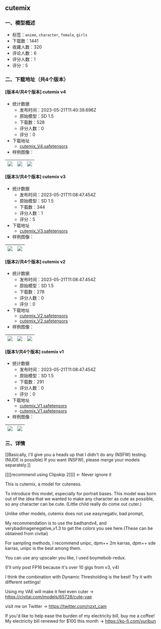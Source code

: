 ## cutemix
### 一、模型概述

- 标签：`anime`, `character`, `female`, `girls`
- 下载数：1441
- 收藏人数：320
- 评论人数：6
- 评分人数：1
- 评分：5

### 二、下载地址（共4个版本）

#### [版本4/共4个版本] cutemix v4

- 统计数据
  - 发布时间：2023-05-21T11:40:39.696Z
  - 原始模型：SD 1.5
  - 下载数：528
  - 评分人数：0
  - 评分：0
- 下载地址
  - [cutemix_V4.safetensors](https://civitai.com/api/download/models/76723)
- 样例图像：

| <img src="https://image.civitai.com/xG1nkqKTMzGDvpLrqFT7WA/c46d9863-a288-4789-93ad-e42b57fa7548/width=450/859855.jpeg" /> | <img src="https://image.civitai.com/xG1nkqKTMzGDvpLrqFT7WA/7dd187d3-79b5-44a4-898d-34b952579b8c/width=450/859839.jpeg" /> | <img src="https://image.civitai.com/xG1nkqKTMzGDvpLrqFT7WA/258ad85c-1268-458c-8b4f-244aa97ae1e7/width=450/859975.jpeg" /> |
| ---- | ---- | ---- |

#### [版本3/共4个版本] cutemix v3

- 统计数据
  - 发布时间：2023-05-21T11:08:47.454Z
  - 原始模型：SD 1.5
  - 下载数：344
  - 评分人数：1
  - 评分：5
- 下载地址
  - [cutemix_V3.safetensors](https://civitai.com/api/download/models/70359)
- 样例图像：

| <img src="https://image.civitai.com/xG1nkqKTMzGDvpLrqFT7WA/e2839d16-270b-48f2-8b6e-d4e024be951a/width=450/785957.jpeg" /> | <img src="https://image.civitai.com/xG1nkqKTMzGDvpLrqFT7WA/eaa340ca-b5a3-4696-9616-c9949dabfa85/width=450/785974.jpeg" /> |
| ---- | ---- |

#### [版本2/共4个版本] cutemix v2

- 统计数据
  - 发布时间：2023-05-21T11:08:47.454Z
  - 原始模型：SD 1.5
  - 下载数：278
  - 评分人数：0
  - 评分：0
- 下载地址
  - [cutemix_V2.safetensors](https://civitai.com/api/download/models/66398)
  - [cutemix_V2.safetensors](https://civitai.com/api/download/models/66398?type=Model&format=SafeTensor&size=full&fp=fp32)
- 样例图像：

| <img src="https://image.civitai.com/xG1nkqKTMzGDvpLrqFT7WA/d17e4785-ce67-425d-a188-172a9ff8642c/width=450/736673.jpeg" /> | <img src="https://image.civitai.com/xG1nkqKTMzGDvpLrqFT7WA/ee7cd452-a720-47f6-abfd-d1ccf94e7b64/width=450/736687.jpeg" /> | <img src="https://image.civitai.com/xG1nkqKTMzGDvpLrqFT7WA/e83a3e25-db48-4b81-83b9-d3cdb486d88d/width=450/736693.jpeg" /> |
| ---- | ---- | ---- |

#### [版本1/共4个版本] cutemix v1

- 统计数据
  - 发布时间：2023-05-21T11:08:47.454Z
  - 原始模型：SD 1.5
  - 下载数：291
  - 评分人数：0
  - 评分：0
- 下载地址
  - [cutemix_V1.safetensors](https://civitai.com/api/download/models/59681?type=Model&format=SafeTensor&size=full&fp=fp32)
  - [cutemix_V1.safetensors](https://civitai.com/api/download/models/59681)
- 样例图像：

| <img src="https://image.civitai.com/xG1nkqKTMzGDvpLrqFT7WA/dd434cdf-a464-43e5-3e0f-32b589134f00/width=450/651198.jpeg" /> | <img src="https://image.civitai.com/xG1nkqKTMzGDvpLrqFT7WA/e72c7755-f2b4-4a71-a3ea-db5a49e11300/width=450/651199.jpeg" /> |
| ---- | ---- |


### 三、详情
<p>[[Basically, I'll give you a heads up that I didn't do any (NSFW) testing. (NUDE is possible) If you want (NSFW), please merge your models separately.]]</p><p></p><p>[[[[recommend using Clipskip 2]]]] &lt;- Never ignore it</p><p></p><p>This is cutemix, a model for cuteness.</p><p>To introduce this model, especially for portrait bases. This model was born out of the idea that we wanted to make any character as cute as possible, so any character can be cute. (Little child really do come out cuter.)</p><p>Unlike other models, cutemix does not use easynegativ, bad prompt,</p><p>My recommendation is to use the badhandv4, and verybadimagenegative_v1.3 to get the colors you see here.(These can be obtained from civitai)</p><p>For sampling methods, I recommend unipc, dpm++ 2m karras, dpm++ sde karras, unipc is the best among them.</p><p>You can use any upscaler you like, I used boymebob-redux.</p><p>(I'll only post FP16 because it's over 10 gigs from v3, v4)</p><p></p><p>I think the combination with Dynamic Thresholding is the best! Try it with different settings!</p><p></p><p>Using my VAE will make it feel even cuter -&gt; <a target="_blank" rel="ugc" href="https://civitai.com/models/65728/cute-vae">https://civitai.com/models/65728/cute-vae</a></p><p></p><p>visit me on Twitter -&gt; <a target="_blank" rel="ugc" href="https://twitter.com/nzxt_cam">https://twitter.com/nzxt_cam</a></p><p></p><p>If you'd like to help ease the burden of my electricity bill, buy me a coffee! My electricity bill renewed for $100 this month -&gt; <a target="_blank" rel="ugc" href="https://ko-fi.com/yuribun">https://ko-fi.com/yuribun</a></p>